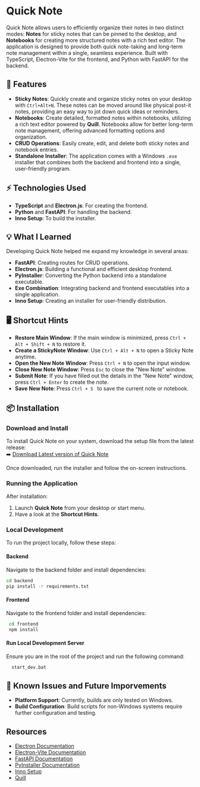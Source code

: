 # Quick Note

Quick Note allows users to efficiently organize their notes in two distinct modes: **Notes** for sticky notes that can be pinned to the desktop, and **Notebooks** for creating more structured notes with a rich text editor. The application is designed to provide both quick note-taking and long-term note management within a single, seamless experience. Built with TypeScript, Electron-Vite for the frontend, and Python with FastAPI for the backend.

## 🚀 Features

- **Sticky Notes**: Quickly create and organize sticky notes on your desktop with `Ctrl+Alt+N`. These notes can be moved around like physical post-it notes, providing an easy way to jot down quick ideas or reminders.
- **Notebooks**: Create detailed, formatted notes within notebooks, utilizing a rich text editor powered by **Quill**. Notebooks allow for better long-term note management, offering advanced formatting options and organization.
- **CRUD Operations**: Easily create, edit, and delete both sticky notes and notebook entries.
- **Standalone Installer**: The application comes with a Windows `.exe` installer that combines both the backend and frontend into a single, user-friendly program.


## ⚡️ Technologies Used

- **TypeScript** and **Electron.js**: For creating the frontend.  
- **Python** and **FastAPI**: For handling the backend. 
- **Inno Setup**: To build the installer.  

## 💡 What I Learned

Developing Quick Note helped me expand my knowledge in several areas:  
- **FastAPI**: Creating routes for CRUD operations.  
- **Electron.js**: Building a functional and efficient desktop frontend.  
- **PyInstaller**: Converting the Python backend into a standalone executable.  
- **Exe Combination**: Integrating backend and frontend executables into a single application.  
- **Inno Setup**: Creating an installer for user-friendly distribution.

## 🖥️ Shortcut Hints

- **Restore Main Window**: If the main window is minimized, press `Ctrl + Alt + Shift + N` to restore it.
- **Create a StickyNote Window**: Use `Ctrl + Alt + N` to open a Sticky Note anytime.
- **Open the New Note Window**: Press `Ctrl + N` to open the input window. 
- **Close New Note Window**: Press `Esc` to close the "New Note" window.
- **Submit Note**: If you have filled out the details in the "New Note" window, press `Ctrl + Enter` to create the note. 
- **Save New Note**: Press `Ctrl + S ` to save the current note or notebook. 


## 📦 Installation

### Download and Install
To install Quick Note on your system, download the setup file from the latest release:  
➡️ [Download Latest version of Quick Note](https://github.com/maxitech/quick_note/releases)

Once downloaded, run the installer and follow the on-screen instructions.

### Running the Application
After installation:  
1. Launch **Quick Note** from your desktop or start menu.  
2. Have a look at the **Shortcut Hints**.  

### Local Development
To run the project locally, follow these steps:  

#### Backend  
Navigate to the backend folder and install dependencies: 
   ```bash
   cd backend
   pip install -r requirements.txt
```
#### Frontend  
Navigate to the frontend folder and install dependencies:
   ```bash
    cd frontend
    npm install
  ```
#### Run Local Development Server
Ensure you are in the root of the project and run the following command: 
```bash
  start_dev.bat
```

## 🔧 Known Issues and Future Imporvements

- **Platform Support**: Currently, builds are only tested on Windows.
- **Build Configuration**: Build scripts for non-Windows systems require further configuration and testing.

## Resources

- [Electron Documentation](https://www.electronjs.org/docs/latest)
- [Electron-Vite Documentation](https://electron-vite.org/guide/)
- [FastAPI Documentation](https://fastapi.tiangolo.com/)
- [PyInstaller Documentation](https://pyinstaller.org/en/stable/)
- [Inno Setup](https://jrsoftware.org/isinfo.php)
- [Quill](https://quilljs.com/docs/quickstart)


